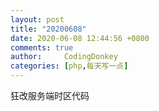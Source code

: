 ```yaml
---
layout: post
title: "20200608"
date: 2020-06-08 12:44:56 +0800
comments: true
author:     CodingDonkey
categories: [php,每天写一点]
---
```


狂改服务端时区代码


